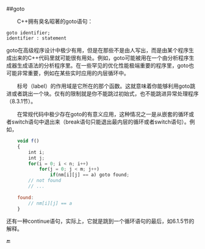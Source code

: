 ##goto

&emsp;&emsp;C++拥有臭名昭著的goto语句：

    goto identifier;
    identifier : statement
    
goto在高级程序设计中极少有用，但是在那些不是由人写出，而是由某个程序生成出来的C++代码里就可能很有用处。例如，goto可能被用在一个由分析程序生成器生成语法的分析程序里。在一些罕见的优化性能极端重要的程序里，goto也可能非常重要，例如在某些实时应用的内层循环中。

&emsp;&emsp;标号（label）的作用域是它所在的那个函数。这就意味着你能够利用goto跳进或者跳出一个块。仅有的限制就是你不能跳过初始式，也不能跳进异常处理程序（8.3.1节）。

&emsp;&emsp;在常规代码中极少存在goto的有意义应用，这种情况之一是从嵌套的循环或者switch语句中退出来（break语句只能退出最内层的循环或者switch语句）。例如，

```javascript
    void f()
    {
        int i;
        int j;
        for(i = 0; i < n; i++)
            for(j = 0; j < m; j++) 
                if(nm[i][j] == a) goto found;
        // not found
        // ...
        
    found:
        // nm[i][j] == a
    }
```

还有一种continue语句，实际上，它就是跳到一个循环语句的最后，如6.1.5节的解释。

🔚
